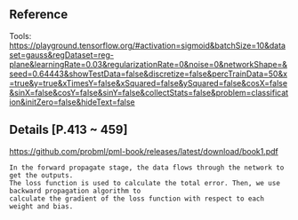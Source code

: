 ## Reference
Tools: https://playground.tensorflow.org/#activation=sigmoid&batchSize=10&dataset=gauss&regDataset=reg-plane&learningRate=0.03&regularizationRate=0&noise=0&networkShape=&seed=0.64443&showTestData=false&discretize=false&percTrainData=50&x=true&y=true&xTimesY=false&xSquared=false&ySquared=false&cosX=false&sinX=false&cosY=false&sinY=false&collectStats=false&problem=classification&initZero=false&hideText=false

## Details [P.413 ~ 459]
https://github.com/probml/pml-book/releases/latest/download/book1.pdf

```
In the forward propagate stage, the data flows through the network to get the outputs. 
The loss function is used to calculate the total error. Then, we use backward propagation algorithm to 
calculate the gradient of the loss function with respect to each weight and bias.
```
